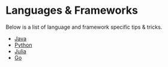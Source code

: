 # Languages & Frameworks

Below is a list of language and framework specific tips & tricks.

  * [Java](/docs/java_in_gitpod/)
  * [Python](/docs/python_in_gitpod/)
  * [Julia](/docs/julia_in_gitpod/)
  * [Go](/docs/go_in_gitpod/)
